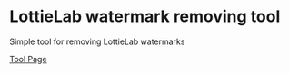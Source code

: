 # LottieLab watermark removing tool
Simple tool for removing LottieLab watermarks

[Tool Page](https://volodymyr-malishevskyi.github.io/lwrt/)
